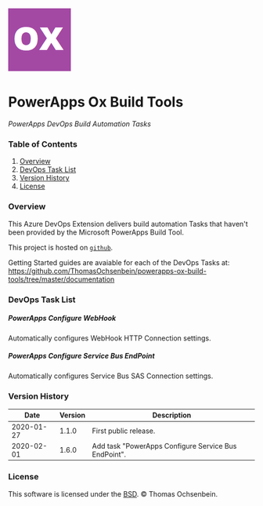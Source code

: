 # ![ox-logo](https://raw.githubusercontent.com/ThomasOchsenbein/powerapps-ox-build-tools/master/images/extension-icon.png)
# PowerApps Ox Build Tools

*PowerApps DevOps Build Automation Tasks*

### Table of Contents

1. [Overview](#overview)
2. [DevOps Task List](#devops-task-list)
3. [Version History](#version-history)
4. [License](#license)

### Overview

This Azure DevOps Extension delivers build automation Tasks that haven't been provided by the Microsoft PowerApps Build Tool.

This project is hosted on [`github`](https://github.com/ThomasOchsenbein/powerapps-ox-build-tools).

Getting Started guides are avaiable for each of the DevOps Tasks at:
https://github.com/ThomasOchsenbein/powerapps-ox-build-tools/tree/master/documentation

### DevOps Task List

##### PowerApps Configure WebHook
Automatically configures WebHook HTTP Connection settings.

##### PowerApps Configure Service Bus EndPoint
Automatically configures Service Bus SAS Connection settings.

### Version History

| Date       | Version | Description                                          |
|------------|---------|------------------------------------------------------|
| 2020-01-27 | 1.1.0   | First public release.                                |
| 2020-02-01 | 1.6.0   | Add task "PowerApps Configure Service Bus EndPoint". |

### License

This software is licensed under the [BSD](https://github.com/ThomasOchsenbein//powerapps-ox-build-tools/blob/master/LICENSE.txt). © Thomas Ochsenbein.

